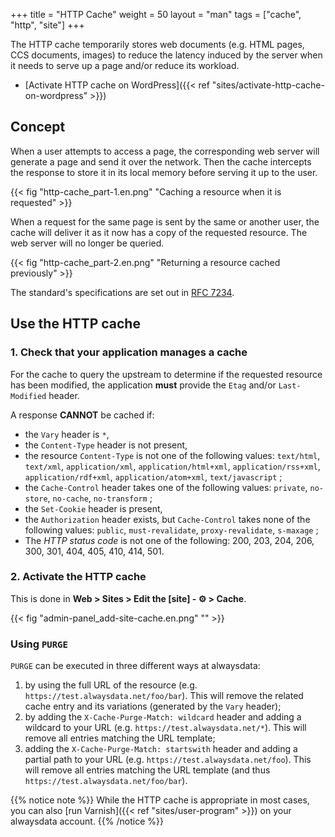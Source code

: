 +++
title = "HTTP Cache"
weight = 50
layout = "man"
tags = ["cache", "http", "site"]
+++

The HTTP cache temporarily stores web documents (e.g. HTML pages, CCS documents, images) to reduce the latency induced by the server when it needs to serve up a page and/or reduce its workload.

- [Activate HTTP cache on WordPress]({{< ref "sites/activate-http-cache-on-wordpress" >}})

## Concept

When a user attempts to access a page, the corresponding web server will generate a page and send it over the network. Then the cache intercepts the response to store it in its local memory before serving it up to the user.

{{< fig "http-cache_part-1.en.png" "Caching a resource when it is requested" >}}

When a request for the same page is sent by the same or another user, the cache will deliver it as it now has a copy of the requested resource. The web server will no longer be queried.

{{< fig "http-cache_part-2.en.png" "Returning a resource cached previously" >}}

The standard's specifications are set out in [RFC 7234](https://tools.ietf.org/html/rfc7234).

## Use the HTTP cache

### 1. Check that your application manages a cache

For the cache to query the upstream to determine if the requested resource has been modified, the application **must** provide the `Etag` and/or `Last-Modified` header.

A response **CANNOT** be cached if:
- the `Vary` header is `*`,
- the `Content-Type` header is not present,
- the resource `Content-Type` is not one of the following values: `text/html`, `text/xml`, `application/xml`, `application/html+xml`, `application/rss+xml`, `application/rdf+xml`, `application/atom+xml`, `text/javascript` ;
- the `Cache-Control` header takes one of the following values: `private`, `no-store`, `no-cache`, `no-transform` ;
- the `Set-Cookie` header is present,
- the `Authorization` header exists, but `Cache-Control` takes none of the following values: `public`, `must-revalidate`, `proxy-revalidate`, `s-maxage` ;
- The *HTTP status code* is not one of the following: 200, 203, 204, 206, 300, 301, 404, 405, 410, 414, 501.

### 2. Activate the HTTP cache

This is done in **Web > Sites > Edit the [site] - ⚙️ > Cache**.

{{< fig "admin-panel_add-site-cache.en.png" "" >}}

### Using `PURGE`

`PURGE` can be executed in three different ways at alwaysdata:

1. by using the full URL of the resource (e.g. `https://test.alwaysdata.net/foo/bar`). This will remove the related cache entry and its variations (generated by the `Vary` header);
2. by adding the `X-Cache-Purge-Match: wildcard` header and adding a wildcard to your URL (e.g. `https://test.alwaysdata.net/*`). This will remove all entries matching the URL template;
3. adding the `X-Cache-Purge-Match: startswith` header and adding a partial path to your URL (e.g. `https://test.alwaysdata.net/foo`). This will remove all entries matching the URL template (and thus `https://test.alwaysdata.net/foo/bar`).

{{% notice note %}}
While the HTTP cache is appropriate in most cases, you can also [run Varnish]({{< ref "sites/user-program" >}}) on your alwaysdata account.
{{% /notice %}}

